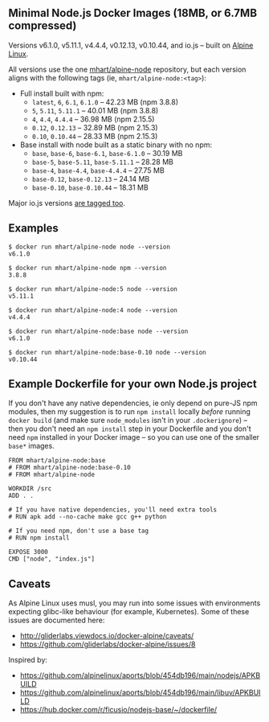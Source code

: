 Minimal Node.js Docker Images (18MB, or 6.7MB compressed)
---------------------------------------------------------

Versions v6.1.0, v5.11.1, v4.4.4, v0.12.13, v0.10.44, and io.js –
built on [Alpine Linux](https://alpinelinux.org/).

All versions use the one [mhart/alpine-node](https://hub.docker.com/r/mhart/alpine-node/) repository,
but each version aligns with the following tags (ie, `mhart/alpine-node:<tag>`):

- Full install built with npm:
  - `latest`, `6`, `6.1`, `6.1.0` – 42.23 MB (npm 3.8.8)
  - `5`, `5.11`, `5.11.1` – 40.01 MB (npm 3.8.8)
  - `4`, `4.4`, `4.4.4` – 36.98 MB (npm 2.15.5)
  - `0.12`, `0.12.13` – 32.89 MB (npm 2.15.3)
  - `0.10`, `0.10.44` – 28.33 MB (npm 2.15.3)
- Base install with node built as a static binary with no npm:
  - `base`, `base-6`, `base-6.1`, `base-6.1.0` – 30.19 MB
  - `base-5`, `base-5.11`, `base-5.11.1` – 28.28 MB
  - `base-4`, `base-4.4`, `base-4.4.4` – 27.75 MB
  - `base-0.12`, `base-0.12.13` – 24.14 MB
  - `base-0.10`, `base-0.10.44` – 18.31 MB

Major io.js versions [are tagged too](https://hub.docker.com/r/mhart/alpine-node/tags/).

Examples
--------

    $ docker run mhart/alpine-node node --version
    v6.1.0

    $ docker run mhart/alpine-node npm --version
    3.8.8

    $ docker run mhart/alpine-node:5 node --version
    v5.11.1

    $ docker run mhart/alpine-node:4 node --version
    v4.4.4

    $ docker run mhart/alpine-node:base node --version
    v6.1.0

    $ docker run mhart/alpine-node:base-0.10 node --version
    v0.10.44

Example Dockerfile for your own Node.js project
-----------------------------------------------

If you don't have any native dependencies, ie only depend on pure-JS npm
modules, then my suggestion is to run `npm install` locally *before* running
`docker build` (and make sure `node_modules` isn't in your `.dockerignore`) –
then you don't need an `npm install` step in your Dockerfile and you don't need
`npm` installed in your Docker image – so you can use one of the smaller
`base*` images.

    FROM mhart/alpine-node:base
    # FROM mhart/alpine-node:base-0.10
    # FROM mhart/alpine-node

    WORKDIR /src
    ADD . .

    # If you have native dependencies, you'll need extra tools
    # RUN apk add --no-cache make gcc g++ python

    # If you need npm, don't use a base tag
    # RUN npm install

    EXPOSE 3000
    CMD ["node", "index.js"]

Caveats
-------

As Alpine Linux uses musl, you may run into some issues with environments
expecting glibc-like behaviour (for example, Kubernetes). Some of these issues
are documented here:

- http://gliderlabs.viewdocs.io/docker-alpine/caveats/
- https://github.com/gliderlabs/docker-alpine/issues/8

Inspired by:

- https://github.com/alpinelinux/aports/blob/454db196/main/nodejs/APKBUILD
- https://github.com/alpinelinux/aports/blob/454db196/main/libuv/APKBUILD
- https://hub.docker.com/r/ficusio/nodejs-base/~/dockerfile/
